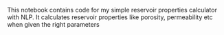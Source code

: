 This notebook contains code for my simple reservoir properties calculator with NLP. It calculates reservoir properties like porosity, permeability etc when given the right parameters
